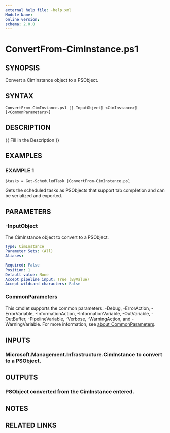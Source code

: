 ```yaml
---
external help file: -help.xml
Module Name:
online version:
schema: 2.0.0
---
```


# ConvertFrom-CimInstance.ps1

## SYNOPSIS
Convert a CimInstance object to a PSObject.

## SYNTAX

```
ConvertFrom-CimInstance.ps1 [[-InputObject] <CimInstance>] [<CommonParameters>]
```

## DESCRIPTION
{{ Fill in the Description }}

## EXAMPLES

### EXAMPLE 1
```
$tasks = Get-ScheduledTask |ConvertFrom-CimInstance.ps1
```

Gets the scheduled tasks as PSObjects that support tab completion and can be serialized and exported.

## PARAMETERS

### -InputObject
The CimInstance object to convert to a PSObject.

```yaml
Type: CimInstance
Parameter Sets: (All)
Aliases:

Required: False
Position: 1
Default value: None
Accept pipeline input: True (ByValue)
Accept wildcard characters: False
```

### CommonParameters
This cmdlet supports the common parameters: -Debug, -ErrorAction, -ErrorVariable, -InformationAction, -InformationVariable, -OutVariable, -OutBuffer, -PipelineVariable, -Verbose, -WarningAction, and -WarningVariable. For more information, see [about_CommonParameters](http://go.microsoft.com/fwlink/?LinkID=113216).

## INPUTS

### Microsoft.Management.Infrastructure.CimInstance to convert to a PSObject.
## OUTPUTS

### PSObject converted from the CimInstance entered.
## NOTES

## RELATED LINKS
